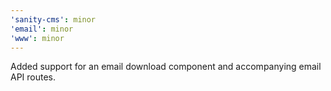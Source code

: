 ```yaml
---
'sanity-cms': minor
'email': minor
'www': minor
---
```


Added support for an email download component and accompanying email API routes.
